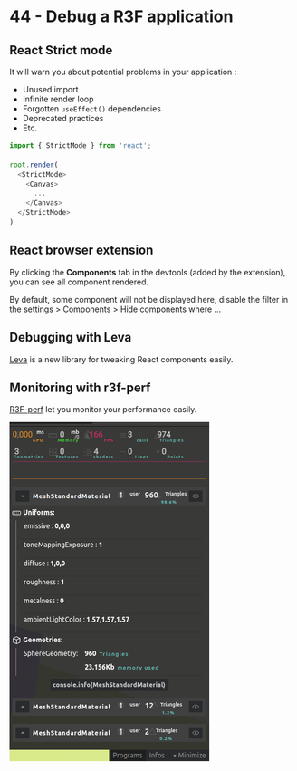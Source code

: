 # 44 - Debug a R3F application

## React Strict mode

It will warn you about potential problems in your application :

- Unused import
- Infinite render loop
- Forgotten `useEffect()` dependencies
- Deprecated practices
- Etc.

```typescript jsx
import { StrictMode } from 'react';

root.render(
  <StrictMode>
    <Canvas>
      ...
    </Canvas>
  </StrictMode>
)
```

## React browser extension

By clicking the **Components** tab in the devtools (added by the extension), you can see all component rendered.

By default, some component will not be displayed here,
disable the filter in the settings > Components > Hide components where ...

## Debugging with Leva

[Leva](https://github.com/pmndrs/leva) is a new library for tweaking React components easily.

## Monitoring with r3f-perf

[R3F-perf](https://github.com/utsuboco/r3f-perf) let you monitor your performance easily.

![img.png](r3f-perf-image.png)
